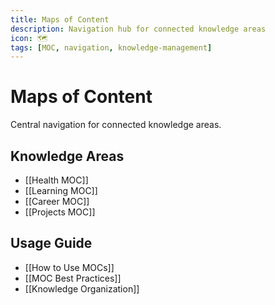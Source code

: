 ```yaml
---
title: Maps of Content
description: Navigation hub for connected knowledge areas
icon: 🗺️
tags: [MOC, navigation, knowledge-management]
---
```


# Maps of Content

Central navigation for connected knowledge areas.

## Knowledge Areas
- [[Health MOC]]
- [[Learning MOC]]
- [[Career MOC]]
- [[Projects MOC]]

## Usage Guide
- [[How to Use MOCs]]
- [[MOC Best Practices]]
- [[Knowledge Organization]]
